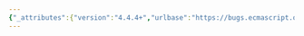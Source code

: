 ```yaml
---
{"_attributes":{"version":"4.4.4+","urlbase":"https://bugs.ecmascript.org/","maintainer":"dherman@mozilla.com"},"bug":{"bug_id":974,"creation_ts":"2012-11-19 21:05:00 -0800","short_desc":"13.6.3: \"[[ThrowTypeError]]\"","delta_ts":"2013-07-15 17:03:58 -0700","product":"Draft for 6th Edition","component":"editorial issue","version":"Rev 11: October 26, 2012 Draft","rep_platform":"All","op_sys":"All","bug_status":"RESOLVED","resolution":"FIXED","priority":"Normal","bug_severity":"enhancement","everconfirmed":true,"reporter":{"uid":"jmdyck","name":"Michael Dyck"},"assigned_to":{"uid":"allen","name":"Allen Wirfs-Brock"},"long_desc":[{"commentid":2478,"comment_count":0,"who":{"uid":"jmdyck","name":"Michael Dyck"},"bug_when":"2012-11-19 21:05:07 -0800","thetext":"In 13.6.3 \"The [[ThrowTypeError]] Function Object\",\nthe use of the double-square-bracket notation is odd,\nsince you're not defining an internal property of an object\nor a field of a record.\n\nI think it would make more sense to view 'ThrowTypeError' as an intrinsic object\n(and so write it with percents)."},{"commentid":4373,"comment_count":1,"who":{"uid":"allen","name":"Allen Wirfs-Brock"},"bug_when":"2013-07-11 17:25:30 -0700","thetext":"fixed in rev 16 editor's draft"},{"commentid":4464,"comment_count":2,"who":{"uid":"allen","name":"Allen Wirfs-Brock"},"bug_when":"2013-07-15 17:03:58 -0700","thetext":"fixed in rev16 draft.  July 15, 2013"}]}}
---
```

